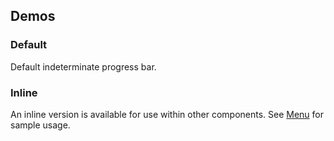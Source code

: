 <script setup>
import { CdxProgressBar } from '@wikimedia/codex';

</script>

## Demos

### Default

Default indeterminate progress bar.

<cdx-demo-wrapper>
<template v-slot:demo>
<cdx-progress-bar />
</template>

<template v-slot:code>

```vue
<cdx-progress-bar />
```

</template>
</cdx-demo-wrapper>

### Inline

An inline version is available for use within other components. See [Menu](./menu#pending-state) for
sample usage.

<cdx-demo-wrapper>
<template v-slot:demo>
<cdx-progress-bar :inline="true" />
</template>

<template v-slot:code>

```vue
<cdx-progress-bar :inline="true" />
```

</template>
</cdx-demo-wrapper>
